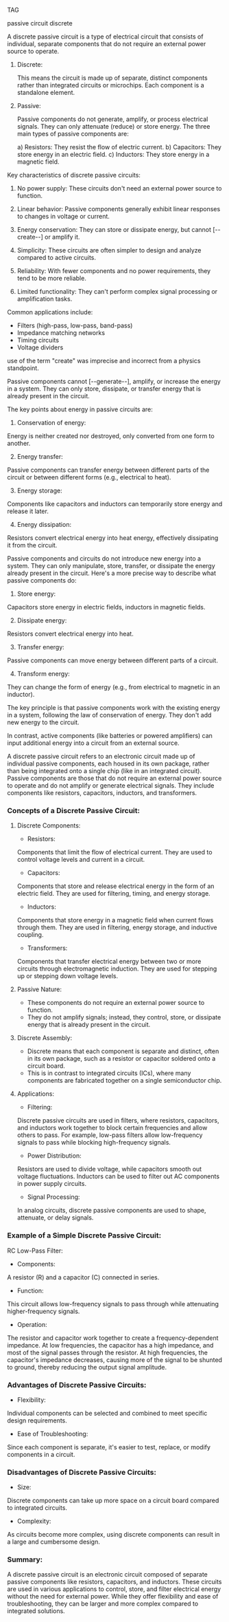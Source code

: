 TAG

passive circuit
discrete

A discrete passive circuit is a type of electrical circuit that consists of individual, separate components that do not require an external power source to operate.

1. Discrete:

   This means the circuit is made up of separate, distinct components rather than integrated circuits or microchips. Each component is a standalone element.

2. Passive:

   Passive components do not generate, amplify, or process electrical signals. They can only attenuate (reduce) or store energy. The three main types of passive components are:

   a) Resistors: They resist the flow of electric current.
   b) Capacitors: They store energy in an electric field.
   c) Inductors: They store energy in a magnetic field.

Key characteristics of discrete passive circuits:

1. No power supply: These circuits don't need an external power source to function.

2. Linear behavior: Passive components generally exhibit linear responses to changes in voltage or current.

3. Energy conservation: They can store or dissipate energy, but cannot [--create--] or amplify it.

4. Simplicity: These circuits are often simpler to design and analyze compared to active circuits.

5. Reliability: With fewer components and no power requirements, they tend to be more reliable.

6. Limited functionality: They can't perform complex signal processing or amplification tasks.

Common applications include:

- Filters (high-pass, low-pass, band-pass)
- Impedance matching networks
- Timing circuits
- Voltage dividers

use of the term "create" was imprecise and incorrect from a physics standpoint.

Passive components cannot [--generate--], amplify, or increase the energy in a system. They can only store, dissipate, or transfer energy that is already present in the circuit.

The key points about energy in passive circuits are:

1. Conservation of energy: 

Energy is neither created nor destroyed, only converted from one form to another.

2. Energy transfer: 

Passive components can transfer energy between different parts of the circuit or between different forms (e.g., electrical to heat).

3. Energy storage: 

Components like capacitors and inductors can temporarily store energy and release it later.

4. Energy dissipation: 

Resistors convert electrical energy into heat energy, effectively dissipating it from the circuit.

Passive components and circuits do not introduce new energy into a system. They can only manipulate, store, transfer, or dissipate the energy already present in the circuit. Here's a more precise way to describe what passive components do:

1. Store energy: 

Capacitors store energy in electric fields, inductors in magnetic fields.

2. Dissipate energy: 

Resistors convert electrical energy into heat.

3. Transfer energy: 

Passive components can move energy between different parts of a circuit.

4. Transform energy: 

They can change the form of energy (e.g., from electrical to magnetic in an inductor).

The key principle is that passive components work with the existing energy in a system, following the law of conservation of energy. They don't add new energy to the circuit.

In contrast, active components (like batteries or powered amplifiers) can input additional energy into a circuit from an external source.

A discrete passive circuit refers to an electronic circuit made up of individual passive components, each housed in its own package, rather than being integrated onto a single chip (like in an integrated circuit). Passive components are those that do not require an external power source to operate and do not amplify or generate electrical signals. They include components like resistors, capacitors, inductors, and transformers.

### Concepts of a Discrete Passive Circuit:

1. Discrete Components:

   - Resistors: 
   
   Components that limit the flow of electrical current. They are used to control voltage levels and current in a circuit.
   
   - Capacitors: 
   
   Components that store and release electrical energy in the form of an electric field. They are used for filtering, timing, and energy storage.
   
   - Inductors: 
   
   Components that store energy in a magnetic field when current flows through them. They are used in filtering, energy storage, and inductive coupling.
   
   - Transformers: 
   
   Components that transfer electrical energy between two or more circuits through electromagnetic induction. They are used for stepping up or stepping down voltage levels.

2. Passive Nature:

   - These components do not require an external power source to function.
   - They do not amplify signals; instead, they control, store, or dissipate energy that is already present in the circuit.

3. Discrete Assembly:

   - Discrete means that each component is separate and distinct, often in its own package, such as a resistor or capacitor soldered onto a circuit board.
   - This is in contrast to integrated circuits (ICs), where many components are fabricated together on a single semiconductor chip.

4. Applications:

   - Filtering: 
   
   Discrete passive circuits are  used in filters, where resistors, capacitors, and inductors work together to block certain frequencies and allow others to pass. For example, low-pass filters allow low-frequency signals to pass while blocking high-frequency signals.
   
   - Power Distribution: 
   
   Resistors are used to divide voltage, while capacitors smooth out voltage fluctuations. Inductors can be used to filter out AC components in power supply circuits.
   
   - Signal Processing: 
   
   In analog circuits, discrete passive components are used to shape, attenuate, or delay signals.

### Example of a Simple Discrete Passive Circuit:

RC Low-Pass Filter:

- Components: 

A resistor (R) and a capacitor (C) connected in series.

- Function: 

This circuit allows low-frequency signals to pass through while attenuating higher-frequency signals.

- Operation: 

The resistor and capacitor work together to create a frequency-dependent impedance. At low frequencies, the capacitor has a high impedance, and most of the signal passes through the resistor. At high frequencies, the capacitor's impedance decreases, causing more of the signal to be shunted to ground, thereby reducing the output signal amplitude.

### Advantages of Discrete Passive Circuits:

- Flexibility: 

Individual components can be selected and combined to meet specific design requirements.

- Ease of Troubleshooting: 

Since each component is separate, it's easier to test, replace, or modify components in a circuit.

### Disadvantages of Discrete Passive Circuits:

- Size: 

Discrete components can take up more space on a circuit board compared to integrated circuits.

- Complexity: 

As circuits become more complex, using discrete components can result in a large and cumbersome design.

### Summary:

A discrete passive circuit is an electronic circuit composed of separate passive components like resistors, capacitors, and inductors. These circuits are used in various applications to control, store, and filter electrical energy without the need for external power. While they offer flexibility and ease of troubleshooting, they can be larger and more complex compared to integrated solutions.
